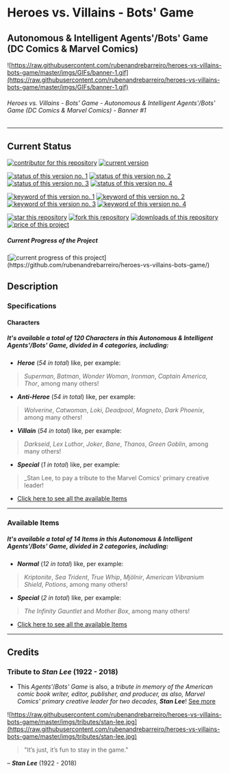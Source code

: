 # Heroes vs. Villains - Bots' Game
## Autonomous & Intelligent Agents'/Bots' Game (DC Comics & Marvel Comics)

![https://raw.githubusercontent.com/rubenandrebarreiro/heroes-vs-villains-bots-game/master/imgs/GIFs/banner-1.gif](https://raw.githubusercontent.com/rubenandrebarreiro/heroes-vs-villains-bots-game/master/imgs/GIFs/banner-1.gif)
######  Heroes vs. Villains - Bots' Game - Autonomous & Intelligent Agents'/Bots' Game (DC Comics & Marvel Comics) - Banner #1

***

## Current Status
[![contributor for this repository](https://img.shields.io/badge/contributor-rubenandrebarreiro-blue.svg)](https://github.com/rubenandrebarreiro/)
[![current version](https://img.shields.io/badge/version-1.0-magenta.svg)](https://github.com/rubenandrebarreiro/heroes-vs-villains-bots-game/)

[![status of this version no. 1](https://img.shields.io/badge/status-completed-orange.svg)](https://github.com/rubenandrebarreiro/heroes-vs-villains-bots-game/)
[![status of this version no. 2](https://img.shields.io/badge/status-final-orange.svg)](https://github.com/rubenandrebarreiro/heroes-vs-villains-bots-game/)
[![status of this version no. 3](https://img.shields.io/badge/status-stable-orange.svg)](https://github.com/rubenandrebarreiro/heroes-vs-villains-bots-game/)
[![status of this version no. 4](https://img.shields.io/badge/status-documented-orange.svg)](https://github.com/rubenandrebarreiro/heroes-vs-villains-bots-game/)

[![keyword of this version no. 1](https://img.shields.io/badge/keyword-agents-brown.svg)](https://github.com/rubenandrebarreiro/heroes-vs-villains-bots-game/)
[![keyword of this version no. 2](https://img.shields.io/badge/keyword-bots-brown.svg)](https://github.com/rubenandrebarreiro/heroes-vs-villains-bots-game/)
[![keyword of this version no. 3](https://img.shields.io/badge/keyword-heroes-brown.svg)](https://github.com/rubenandrebarreiro/heroes-vs-villains-bots-game/)
[![keyword of this version no. 4](https://img.shields.io/badge/keyword-villains-brown.svg)](https://github.com/rubenandrebarreiro/heroes-vs-villains-bots-game/)

[![star this repository](http://githubbadges.com/star.svg?user=rubenandrebarreiro&repo=heroes-vs-villains-bots-game&style=flat)](https://github.com/rubenandrebarreiro/coding-and-compiling-hello-world-in-many-ways/stargazers)
[![fork this repository](http://githubbadges.com/fork.svg?user=rubenandrebarreiro&repo=heroes-vs-villains-bots-game&style=flat)](https://github.com/rubenandrebarreiro/heroes-vs-villains-bots-game/fork)
[![downloads of this repository](https://img.shields.io/github/downloads/rubenandrebarreiro/heroes-vs-villains-bots-game/total.svg)](https://github.com/rubenandrebarreiro/heroes-vs-villains-bots-game/archive/master.zip)
[![price of this project](https://img.shields.io/badge/price-free-success.svg)](https://github.com/rubenandrebarreiro/heroes-vs-villains-bots-game/archive/master.zip)

##### Current Progress of the Project

[![current progress of this project](http://progressed.io/bar/100?title=&nbsp;completed&nbsp;)](https://github.com/rubenandrebarreiro/heroes-vs-villains-bots-game/)

## Description

### Specifications

#### Characters

##### It's available a total of _120 Characters_ in this _Autonomous & Intelligent Agents'/Bots' Game_, divided in _4 categories_, including:
* **_Heroe_** (_54 in total_) like, per example:
> _Superman_, _Batman_, _Wonder Woman_, _Ironman_, _Captain America_, _Thor_, among many others!

* **_Anti-Heroe_** (_54 in total_) like, per example:
> _Wolverine_, _Catwoman_, _Loki_, _Deadpool_, _Magneto_, _Dark Phoenix_, among many others!

* **_Villain_** (_54 in total_) like, per example:
> _Darkseid_, _Lex Luthor_, _Joker_, _Bane_, _Thanos_, _Green Goblin_, among many others!

* **_Special_** (_1 in total_) like, per example:
> _Stan Lee, to pay a tribute to the Marvel Comics' primary creative leader!

* [Click here to see all the available Items](https://github.com/rubenandrebarreiro/heroes-vs-villains-bots-game/tree/master/assets/sprites/characters)

***

### Available Items

##### It's available a total of _14 Items_ in this _Autonomous & Intelligent Agents'/Bots' Game_, divided in _2 categories_, including:
* **_Normal_** (_12 in total_) like, per example:
> _Kriptonite_, _Sea Trident_, _True Whip_, _Mjölnir_, _American Vibranium Shield_, _Potions_, among many others!

* **_Special_** (_2 in total_) like, per example:
> _The Infinity Gauntlet_ and _Mother Box_, among many others!

* [Click here to see all the available Items](https://github.com/rubenandrebarreiro/heroes-vs-villains-bots-game/tree/master/assets/sprites/items)


***

## Credits

### Tribute to _Stan Lee_ (1922 - 2018)

* This _Agents'_/_Bots' Game_ is also, a _tribute in memory of the American comic book writer, editor, publisher, and producer, as also, Marvel Comics' primary creative leader for two decades, **Stan Lee**_! [See more](https://en.wikipedia.org/wiki/Stan_Lee)

![https://raw.githubusercontent.com/rubenandrebarreiro/heroes-vs-villains-bots-game/master/imgs/tributes/stan-lee.jpg](https://raw.githubusercontent.com/rubenandrebarreiro/heroes-vs-villains-bots-game/master/imgs/tributes/stan-lee.jpg)

> "It’s just, it’s fun to stay in the game."

– **_Stan Lee_** (1922 - 2018)

